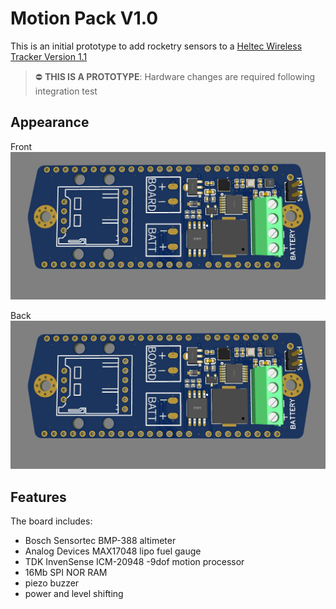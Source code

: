 # Motion Pack V1.0

This is an initial prototype to add rocketry sensors to a [Heltec Wireless Tracker Version 1.1](https://heltec.org/project/wireless-tracker/)

> :no_entry: **THIS IS A PROTOTYPE**: Hardware changes are required following integration test

## Appearance

Front
![Front](front.jpg)

Back
![Front](front.jpg)

## Features

The board includes:

- Bosch Sensortec BMP-388 altimeter
- Analog Devices MAX17048 lipo fuel gauge
- TDK InvenSense ICM-20948 -9dof motion processor
- 16Mb SPI NOR RAM
- piezo buzzer
- power and level shifting
